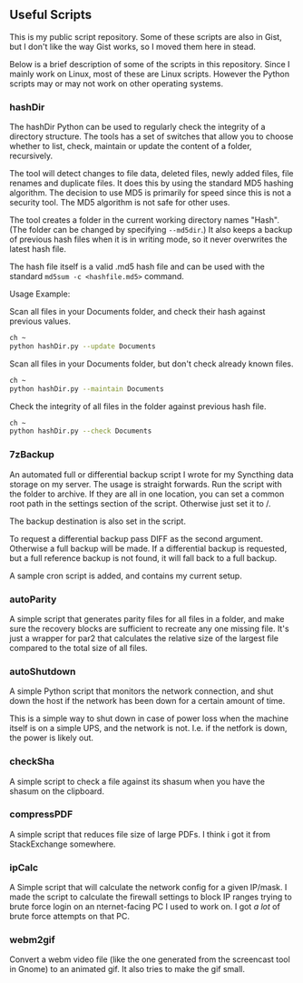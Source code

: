 ## Useful Scripts

This is my public script repository. Some of these scripts are also in Gist, but I don't like the
way Gist works, so I moved them here in stead.

Below is a brief description of some of the scripts in this repository. Since I mainly work on
Linux, most of these are Linux scripts. However the Python scripts may or may not work on other
operating systems.

### hashDir

The hashDir Python can be used to regularly check the integrity of a directory structure. The tools
has a set of switches that allow you to choose whether to list, check, maintain or update the
content of a folder, recursively.

The tool will detect changes to file data, deleted files, newly added files, file renames and
duplicate files. It does this by using the standard MD5 hashing algorithm. The decision to use MD5
is primarily for speed since this is not a security tool. The MD5 algorithm is not safe for other
uses.

The tool creates a folder in the current working directory names "Hash". (The folder can be changed
by specifying `--md5dir`.) It also keeps a backup of previous hash files when it is in writing
mode, so it never overwrites the latest hash file.

The hash file itself is a valid .md5 hash file and can be used with the standard
`md5sum -c <hashfile.md5>` command.

Usage Example:

Scan all files in your Documents folder, and check their hash against previous values.

```bash
ch ~
python hashDir.py --update Documents
```

Scan all files in your Documents folder, but don't check already known files.

```bash
ch ~
python hashDir.py --maintain Documents
```

Check the integrity of all files in the folder against previous hash file.

```bash
ch ~
python hashDir.py --check Documents
```

### 7zBackup

An automated full or differential backup script I wrote for my Syncthing data storage on my server.
The usage is straight forwards. Run the script with the folder to archive. If they are all in one
location, you can set a common root path in the settings section of the script. Otherwise just set
it to /.

The backup destination is also set in the script.

To request a differential backup pass DIFF as the second argument. Otherwise a full backup will be
made. If a differential backup is requested, but a full reference backup is not found, it will fall
back to a full backup.

A sample cron script is added, and contains my current setup.

### autoParity

A simple script that generates parity files for all files in a folder, and make sure the recovery
blocks are sufficient to recreate any one missing file. It's just a wrapper for par2 that
calculates the relative size of the largest file compared to the total size of all files.

### autoShutdown

A simple Python script that monitors the network connection, and shut down the host if the network
has been down for a certain amount of time.

This is a simple way to shut down in case of power loss when the machine itself is on a simple UPS,
and the network is not. I.e. if the netfork is down, the power is likely out.

### checkSha

A simple script to check a file against its shasum when you have the shasum on the clipboard.

### compressPDF

A simple script that reduces file size of large PDFs. I think i got it from StackExchange
somewhere.

### ipCalc

A Simple script that will calculate the network config for a given IP/mask. I made the script to
calculate the firewall settings to block IP ranges trying to brute force login on an 
nternet-facing PC I used to work on. I got *a lot* of brute force attempts on that PC.

### webm2gif

Convert a webm video file (like the one generated from the screencast tool in Gnome) to an animated
gif. It also tries to make the gif small.
